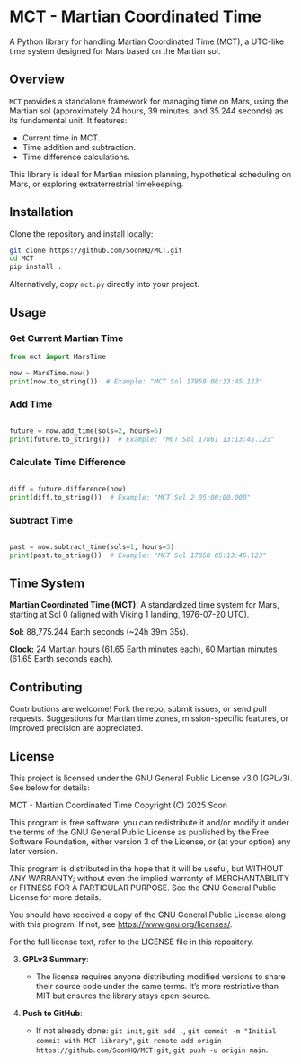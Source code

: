 # MCT - Martian Coordinated Time

A Python library for handling Martian Coordinated Time (MCT), a UTC-like time system designed for Mars based on the Martian sol.

## Overview

`MCT` provides a standalone framework for managing time on Mars, using the Martian sol (approximately 24 hours, 39 minutes, and 35.244 seconds) as its fundamental unit. It features:
- Current time in MCT.
- Time addition and subtraction.
- Time difference calculations.

This library is ideal for Martian mission planning, hypothetical scheduling on Mars, or exploring extraterrestrial timekeeping.

## Installation

Clone the repository and install locally:

```bash
git clone https://github.com/SoonHQ/MCT.git
cd MCT
pip install .
```

Alternatively, copy `mct.py` directly into your project.

## Usage

### Get Current Martian Time
```python
from mct import MarsTime

now = MarsTime.now()
print(now.to_string())  # Example: "MCT Sol 17859 08:13:45.123"
```

### Add Time
```python

future = now.add_time(sols=2, hours=5)
print(future.to_string())  # Example: "MCT Sol 17861 13:13:45.123"
```

### Calculate Time Difference
```python

diff = future.difference(now)
print(diff.to_string())  # Example: "MCT Sol 2 05:00:00.000"
```

### Subtract Time
```python

past = now.subtract_time(sols=1, hours=3)
print(past.to_string())  # Example: "MCT Sol 17858 05:13:45.123"
```

## Time System
**Martian Coordinated Time (MCT):** A standardized time system for Mars, starting at Sol 0 (aligned with Viking 1 landing, 1976-07-20 UTC).

**Sol:** 88,775.244 Earth seconds (~24h 39m 35s).

**Clock:** 24 Martian hours (61.65 Earth minutes each), 60 Martian minutes (61.65 Earth seconds each).

## Contributing
Contributions are welcome! Fork the repo, submit issues, or send pull requests. Suggestions for Martian time zones, mission-specific features, or improved precision are appreciated.

## License
This project is licensed under the GNU General Public License v3.0 (GPLv3). See below for details:

MCT - Martian Coordinated Time
Copyright (C) 2025 Soon

This program is free software: you can redistribute it and/or modify it under the terms of the GNU General Public License as published by the Free Software Foundation, either version 3 of the License, or (at your option) any later version.

This program is distributed in the hope that it will be useful, but WITHOUT ANY WARRANTY; without even the implied warranty of MERCHANTABILITY or FITNESS FOR A PARTICULAR PURPOSE. See the GNU General Public License for more details.

You should have received a copy of the GNU General Public License along with this program. If not, see <https://www.gnu.org/licenses/>.

For the full license text, refer to the LICENSE file in this repository.

3. **GPLv3 Summary**:
   - The license requires anyone distributing modified versions to share their source code under the same terms. It’s more restrictive than MIT but ensures the library stays open-source.

4. **Push to GitHub**:
   - If not already done: `git init`, `git add .`, `git commit -m "Initial commit with MCT library"`, `git remote add origin https://github.com/SoonHQ/MCT.git`, `git push -u origin main`.
